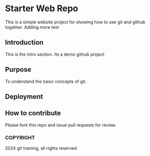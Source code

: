 # Starter Web Repo

This is a simple website project for showing how to use git and github together.
Adding more text

## Introduction

This is the intro section. Its a demo github project

## Purpose

To understand the basic concepts of git.

## Deployment

## How to contribute

Please fork this repo and issue pull requests for review.

### COPYRIGHT

2024 git training, all rights reserved
